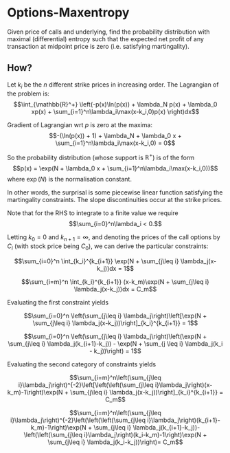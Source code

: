 # Options-Maxentropy
Given price of calls and underlying, find the probability distribution with maximal (differential) entropy such that the expected net profit of any transaction at midpoint price is zero (i.e. satisfying martingality).

## How?
Let $k_i$ be the $n$ different strike prices in increasing order. The Lagrangian of the problem is:
$$\int_{\mathbb{R}^+} \left(-p(x)\ln(p(x)) + \lambda_N p(x) + \lambda_0 xp(x) + \sum_{i=1}^n\lambda_i\max(x-k_i,0)p(x) \right)dx$$

Gradient of Lagrangian wrt $p$ is zero at the maxima:
$$-(\ln(p(x)) + 1) + \lambda_N + \lambda_0 x + \sum_{i=1}^n\lambda_i\max(x-k_i,0) = 0$$

So the probability distribution (whose support is $\mathbb{R}^+$) is of the form
$$p(x) = \exp(N + \lambda_0 x + \sum_{i=1}^n\lambda_i\max(x-k_i,0))$$
where $\exp(N)$ is the normalisation constant.

In other words, the surprisal is some piecewise linear function satisfying the martingality constraints. The slope discontinuities occur at the strike prices.

Note that for the RHS to integrate to a finite value we require $$\sum_{i=0}^n\lambda_i < 0.$$

Letting $k_0=0$ and $k_{n+1}=\infty$, and denoting the prices of the call options by $C_i$ (with stock price being $C_0$), we can derive the particular constraints:

$$\sum_{i=0}^n \int_{k_i}^{k_{i+1}} \exp(N + \sum_{j\leq i} \lambda_j(x-k_j))dx = 1$$

$$\sum_{i=m}^n \int_{k_i}^{k_{i+1}} (x-k_m)\exp(N + \sum_{j\leq i} \lambda_j(x-k_j))dx = C_m$$

Evaluating the first constraint yields

$$\sum_{i=0}^n \left(\sum_{j\leq i} \lambda_j\right)\left[\exp(N + \sum_{j\leq i} \lambda_j(x-k_j))\right]_{k_i}^{k_{i+1}} = 1$$

$$\sum_{i=0}^n \left(\sum_{j\leq i} \lambda_j\right)\left(\exp(N + \sum_{j\leq i} \lambda_j(k_{i+1}-k_j)) - \exp(N + \sum_{j \leq i} \lambda_j(k_i - k_j))\right) = 1$$

Evaluating the second category of constraints yields

$$\sum_{i=m}^n\left(\sum_{j\leq i}\lambda_j\right)^{-2}\left[\left(\left(\sum_{j\leq i}\lambda_j\right)(x-k_m)-1\right)\exp(N + \sum_{j\leq i} \lambda_j(x-k_j))\right]_{k_i}^{k_{i+1}} = C_m$$

$$\sum_{i=m}^n\left(\sum_{j\leq i}\lambda_j\right)^{-2}\left(\left(\left(\sum_{j\leq i}\lambda_j\right)(k_{i+1}-k_m)-1\right)\exp(N + \sum_{j\leq i} \lambda_j(k_{i+1}-k_j))-\left(\left(\sum_{j\leq i}\lambda_j\right)(k_i-k_m)-1\right)\exp(N + \sum_{j\leq i} \lambda_j(k_i-k_j))\right)= C_m$$
